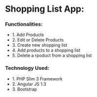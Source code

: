 <h1>Shopping List App:</h1>

<h3>Functionalities:</h3>
<ul>
<li>1. Add Products</li>
<li>2. Edit or Delete Products</li>
<li>3. Create new shopping list</li>
<li>4. Add products to a shopping list</li>
<li>5. Delete a rpoduct from a shopping list</li>
</ul>

<h3>Technology Used:</h3>
<ul>
<li>1. PHP Slim 3 Framework</li>
<li>2. Angular JS 1.3</li>
<li>3. Bootstrap</li>
</ul>